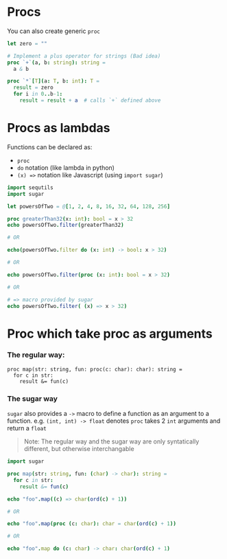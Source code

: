 # Procs

You can also create generic `proc`

```nim
let zero = ""

# Implement a plus operator for strings (Bad idea)
proc `+`(a, b: string): string =
  a & b

proc `*`[T](a: T, b: int): T =
  result = zero
  for i in 0..b-1:
    result = result + a  # calls `+` defined above
```

# Procs as lambdas

Functions can be declared as:
- `proc`
- `do` notation (like lambda in python)
- `(x) =>` notation like Javascript (using `import sugar`)

```nim
import sequtils
import sugar

let powersOfTwo = @[1, 2, 4, 8, 16, 32, 64, 128, 256]

proc greaterThan32(x: int): bool = x > 32
echo powersOfTwo.filter(greaterThan32)

# OR

echo(powersOfTwo.filter do (x: int) -> bool: x > 32)

# OR

echo powersOfTwo.filter(proc (x: int): bool = x > 32)

# OR

# => macro provided by sugar
echo powersOfTwo.filter( (x) => x > 32)
```

# Proc which take proc as arguments

### The regular way:

```
proc map(str: string, fun: proc(c: char): char): string =
  for c in str:
    result &= fun(c)
```

### The sugar way

`sugar` also provides a `->` macro to define a function as an argument to a function.
e.g. `(int, int) -> float` denotes `proc` takes 2 `int` arguments and return a `float`

> Note: The regular way and the sugar way are only syntatically different, but otherwise interchangable

```nim
import sugar

proc map(str: string, fun: (char) -> char): string =
  for c in str:
    result &= fun(c)

echo "foo".map((c) => char(ord(c) + 1))

# OR

echo "foo".map(proc (c: char): char = char(ord(c) + 1))

# OR

echo "foo".map do (c: char) -> char: char(ord(c) + 1)
```
